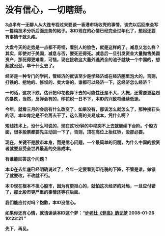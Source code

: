 没有信心，一切瞎掰。
====



**3点半有一无聊人从大连专程过来要谈一香港市场收壳的事情，谈完以后回来会写一篇纯技术分析后面走势的帖子。本ID现在的心情已经完全过年化了，想起还要有事情干就头疼。**

**大盘今天的走势是一点都不奇怪，看别人的脸色，就是这样的了。减息又怎么样？其实，即使对于美国，减息与否，要死还得死。减息后一旦引发资金大量抛售美圆资产，那死得更难看，可惜，现在接收这大量外逃资金的池子就缺一个中国的，想起就没劲，早干什么去了。**

**经济是一种专门的学问，管经济的就该至少是学经济或在经济圈里泡大的，否则，打铁的、挖地的、修坝的、卖大饼的，谁都可以经济一下，这经济怎么经济？**

**一句话，这次下跌，估计把印花税弄下去的可能性还是不大，大概，还需要更猛烈的暴跌，当然，反弹会有的，印花税一日不下，本ID的兴致将继续低迷。**

**今年，就看三月的会后有什么改变了，如果没有，那该怎么就怎么了，那种接石头的活，本ID肯定是不会再去干了，这么高的交易成本，凭什么啊？**

**短线技术上，没什么可说的，现在这1分钟的中枢突不上去就继续下台阶。个股方面，很多股票都要先主动回一下了，否则，顶在高位上抬杠铃，没那必要。**

**现在，关键不是股市本身，而是信心问题，一个最简单的问题，为什么中国的投资者就要忍受全世界最高的交易成本。**

**有谁能回答这个问题？**

**本ID在去年底已经明确说过了，今年一定要看到印花税的下降，不管是谁，做错了就要改，不改就不行。**

**本ID现在根本不担心股市，因为有更担心的，就怕这次经济的对局，一旦应付错了，那比股市更严重的事情还等在后面。**

**我们能应付对吗？抱歉，本ID没信心。**

**如果你还有心情，就请读读本ID这个梦：“[步老杜《登高》韵记梦](http://blog.sina.com.cn/s/blog_486e105c0100894l.html) 2008-01-26 10:23:21 ”**

**先下，再见。**
